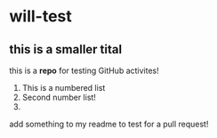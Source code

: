 # will-test
## this is a smaller tital
this is a **repo** for testing GitHub activites!

1. This is a numbered list
2. Second number list!
3. 
add something to my readme to test for a pull request!
